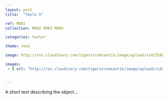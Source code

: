 ```yaml
---
layout: post
title:  "Tavla 5"

ref: MO01
collection: MO02 MO03 MO04

categories: tavlor

theme: rosa

image: http://res.cloudinary.com/tigerstromsantik/image/upload/v1423508177/Clara_Montalba_1_zmdso4.jpg

images: 
 - { url: "http://res.cloudinary.com/tigerstromsantik/image/upload/v1423508183/signatur_Montalba_i2l67o.jpg" }


---
```


A short text describing the object...
